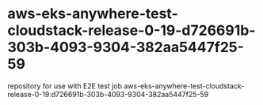 # aws-eks-anywhere-test-cloudstack-release-0-19-d726691b-303b-4093-9304-382aa5447f25-59
repository for use with E2E test job aws-eks-anywhere-test-cloudstack-release-0-19:d726691b-303b-4093-9304-382aa5447f25-59
